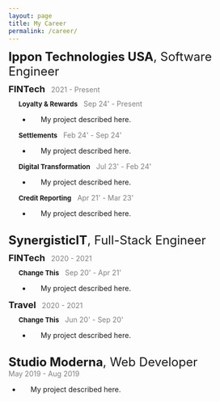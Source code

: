 ```yaml
---
layout: page
title: My Career
permalink: /career/
---
```


<div style="margin-bottom: 30px">
    <div style="margin-bottom: 10px">
        <span style="font-size: 24px"><b>Ippon Technologies USA</b>, Software Engineer</span>
    </div>
    <div style="margin-bottom: 10px">
        <span style="font-size: 18px"><b>FINTech</b></span>&nbsp;&nbsp;&nbsp;<span style="color: grey">2021 - Present</span>
        <div style="margin-top: 10px; padding-left: 20px">
            <span style="font-size: 13px"><b>Loyalty & Rewards</b></span>&nbsp;&nbsp;&nbsp;<span style="color: grey">Sep 24' - Present</span>
            <ul>
                <li style="padding-left: 20px">My project described here.</li>
            </ul>
            <span style="font-size: 13px"><b>Settlements</b></span>&nbsp;&nbsp;&nbsp;<span style="color: grey">Feb 24' - Sep 24'</span>
            <ul>
                <li style="padding-left: 20px">My project described here.</li>
            </ul>
            <span style="font-size: 13px"><b>Digital Transformation</b></span>&nbsp;&nbsp;&nbsp;<span style="color: grey">Jul 23' - Feb 24'</span>
            <ul>
                <li style="padding-left: 20px">My project described here.</li>
            </ul>
            <span style="font-size: 13px"><b>Credit Reporting</b></span>&nbsp;&nbsp;&nbsp;<span style="color: grey">Apr 21' - Mar 23'</span>
            <ul>
                <li style="padding-left: 20px">My project described here.</li>
            </ul>
        </div>
    </div>
</div>

<div style="margin-bottom: 30px">
    <div style="margin-bottom: 10px">
        <span style="font-size: 24px"><b>SynergisticIT</b>, Full-Stack Engineer</span>
    </div>
    <div style="margin-bottom: 10px">
        <span style="font-size: 18px"><b>FINTech</b></span>&nbsp;&nbsp;&nbsp;<span style="color: grey">2020 - 2021</span>
        <div style="margin-top: 10px; padding-left: 20px">
            <span style="font-size: 13px"><b>Change This</b></span>&nbsp;&nbsp;&nbsp;<span style="color: grey">Sep 20' - Apr 21'</span>
            <ul>
                <li style="padding-left: 20px">My project described here.</li>
            </ul>
        </div>
        <span style="font-size: 18px"><b>Travel</b></span>&nbsp;&nbsp;&nbsp;<span style="color: grey">2020 - 2021</span>
        <div style="margin-top: 10px; padding-left: 20px">
            <span style="font-size: 13px"><b>Change This</b></span>&nbsp;&nbsp;&nbsp;<span style="color: grey">Jun 20' - Sep 20'</span>
            <ul>
                <li style="padding-left: 20px">My project described here.</li>
            </ul>
        </div>
    </div>
</div>

<div style="margin-bottom: 30px">
    <div style="margin-bottom: 10px" class="container">
        <div class="row">
            <div class="col-10">
                <span style="font-size: 24px"><b>Studio Moderna</b>, Web Developer</span>
            </div>
            <div class="col-2">
                <span style="color: grey">May 2019 - Aug 2019</span>
            </div>
        </div>
    </div>
    <div style="margin-bottom: 10px">
        <ul>
            <li style="padding-left: 20px">My project described here.</li>
        </ul>
    </div>
</div>
